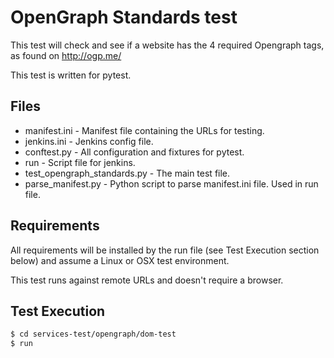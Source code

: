 # OpenGraph Standards test

This test will check and see if a website has the 4 required Opengraph tags, as found on http://ogp.me/

This test is written for pytest.
## Files
* manifest.ini - Manifest file containing the URLs for testing.
* jenkins.ini - Jenkins config file.
* conftest.py - All configuration and fixtures for pytest.
* run - Script file for jenkins.
* test_opengraph_standards.py - The main test file.
* parse_manifest.py - Python script to parse manifest.ini file. Used in run file.

## Requirements

All requirements will be installed by the run file (see Test Execution section below) and assume a Linux or OSX test environment.

This test runs against remote URLs and doesn't require a browser.
## Test Execution

```sh
$ cd services-test/opengraph/dom-test
$ run
```
